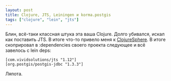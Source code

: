 ```yaml
---
layout: post
title: Clojure, JTS, Leiningen и korma.postgis
tags: ["clojure", "lein", "jts"]
---
```


Блин, всё-таки классная штука эта ваша Clojure. Долго убивался, искал как поставить JTS. В итоге что-то привело меня к [ClojureSphere](http://www.clojuresphere.com/). В итоге скоприровал в :dependencies своего проекта следующее и всё завелось с lein deps:

<pre><code class="clojure">[com.vividsolutions/jts "1.12"]
[org.postgis/postgis-jdbc "1.3.3"]
</code></pre>

Ляпота.
